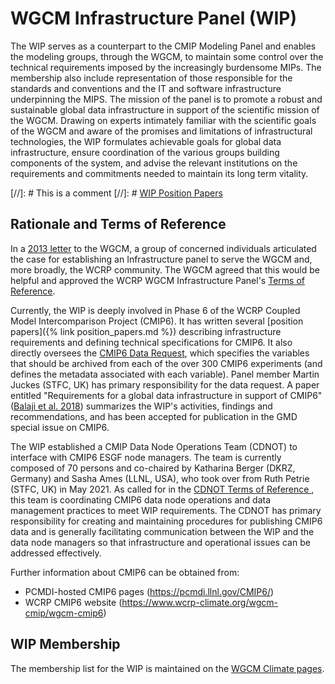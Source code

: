 # WGCM Infrastructure Panel (WIP)

The WIP serves as a counterpart to the CMIP Modeling Panel and enables the modeling groups, through the WGCM, to maintain some control over the technical requirements imposed by the increasingly burdensome MIPs. The membership also include representation of those responsible for the standards and conventions and the IT and software infrastructure underpinning the MIPS. The mission of the panel is to promote a robust and sustainable global data infrastructure in support of the scientific mission of the WGCM. Drawing on experts intimately familiar with the scientific goals of the WGCM and aware of the promises and limitations of infrastructural technologies, the WIP formulates achievable goals for global data infrastructure, ensure coordination of the various groups building components of the system, and advise the relevant institutions on the requirements and commitments needed to maintain its long term vitality.

[//]: # This is a comment
[//]: # [WIP Position Papers](position_papers.md)

## Rationale and Terms of Reference

In a <a href="Papers/standards-governance.pdf" rel="nofollow">2013 letter</a> to the WGCM, a group of concerned individuals articulated the case for establishing an Infrastructure panel to serve the WGCM and, more broadly, the WCRP community. The WGCM agreed that this would be helpful and approved the WCRP WGCM Infrastructure Panel&apos;s  <a href="Papers/WIP_Terms_of_Reference.pdf" rel="nofollow">Terms of Reference</a>.

Currently, the WIP is deeply involved in Phase 6 of the WCRP Coupled Model Intercomparison Project (CMIP6).
It has written several [position papers]({% link position_papers.md %}) describing infrastructure requirements and defining technical specifications for CMIP6.
It also directly oversees the <a href="https://github.com/cmip6dr/Data_Request_Home" rel="nofollow">CMIP6 Data Request</a>, which specifies the variables that should be archived from each of the over 300 CMIP6 experiments (and defines the metadata associated with each variable).
Panel member Martin Juckes (STFC, UK) has primary responsibility for the data request. 
A paper entitled "Requirements for a global data infrastructure in support of CMIP6" (<a href="https://gmd.copernicus.org/articles/11/3659/2018/gmd-11-3659-2018.html" rel="nofollow">Balaji et al. 2018</a>) summarizes the WIP&apos;s activities, findings and recommendations, and has been accepted for publication in the GMD special issue on CMIP6.

The WIP established a CMIP Data Node Operations Team (CDNOT) to interface with CMIP6 ESGF node managers.
The team is currently composed of 70 persons and co-chaired by Katharina Berger (DKRZ, Germany) and Sasha Ames (LLNL, USA), who took over from Ruth Petrie (STFC, UK) in May 2021.
As called for in the <a href="Papers/CDNOT_Terms_of_Reference.pdf" rel="nofollow">CDNOT Terms of Reference </a>, this team is  coordinating CMIP6 data node operations and data management practices to meet WIP requirements.
The CDNOT has primary responsibility for creating and maintaining procedures for publishing CMIP6 data and is generally facilitating communication between the WIP and the data node managers so that infrastructure and operational issues can be addressed effectively.

Further information about CMIP6 can be obtained from:
 * PCMDI-hosted CMIP6 pages (<a href="https://pcmdi.llnl.gov/CMIP6/" rel="nofollow">https://pcmdi.llnl.gov/CMIP6/</a>)
 * WCRP CMIP6 website (<a href="https://www.wcrp-climate.org/wgcm-cmip/wgcm-cmip6" rel="nofollow">https://www.wcrp-climate.org/wgcm-cmip/wgcm-cmip6</a>)


## WIP Membership  

The membership list for the WIP is maintained on the <a href="https://www.wcrp-climate.org/wgcm-cmip/wip">WGCM Climate pages</a>.
